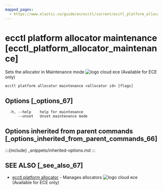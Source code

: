 ```yaml
---
mapped_pages:
  - https://www.elastic.co/guide/en/ecctl/current/ecctl_platform_allocator_maintenance.html
---
```


# ecctl platform allocator maintenance [ecctl_platform_allocator_maintenance]

Sets the allocator in Maintenance mode ![logo cloud ece](https://doc-icons.s3.us-east-2.amazonaws.com/logo_cloud_ece.svg "Supported on {{ece}}") (Available for ECE only)

```
ecctl platform allocator maintenance <allocator id> [flags]
```


## Options [_options_67]

```
  -h, --help    help for maintenance
      --unset   Unset maintenance mode
```


## Options inherited from parent commands [_options_inherited_from_parent_commands_66]

:::{include} _snippets/inherited-options.md
:::


## SEE ALSO [_see_also_67]

* [ecctl platform allocator](/reference/ecctl_platform_allocator.md)	 - Manages allocators ![logo cloud ece](https://doc-icons.s3.us-east-2.amazonaws.com/logo_cloud_ece.svg "Supported on {{ece}}") (Available for ECE only)


